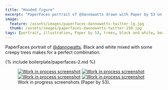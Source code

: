 ```yaml
---
title: "Hooded figure"
excerpt: "PaperFaces portrait of @dannowatts drawn with Paper by 53 on an iPad."
image: 
  feature: /assets/images/paperfaces-dannowatts-twitter-lg.jpg
  thumb: /assets/images/paperfaces-dannowatts-twitter-150.jpg
tags: [portrait, illustration, Paper by 53, trees, black and white, beard]
---
```


PaperFaces portrait of [@dannowatts](http://twitter.com/dannowatts). Black and white mixed with some creepy trees makes for a perfect combination.

{% include boilerplate/paperfaces-2.md %}

<figure class="half">
	<a href="{{ site.url }}/assets/images/paperfaces-dannowatts-process-1-lg.jpg"><img src="{{ site.url }}/assets/images/paperfaces-dannowatts-process-1-600.jpg" alt="Work in process screenshot"></a>
	<a href="{{ site.url }}/assets/images/paperfaces-dannowatts-process-2-lg.jpg"><img src="{{ site.url }}/assets/images/paperfaces-dannowatts-process-2-600.jpg" alt="Work in process screenshot"></a>
	<a href="{{ site.url }}/assets/images/paperfaces-dannowatts-process-3-lg.jpg"><img src="{{ site.url }}/assets/images/paperfaces-dannowatts-process-3-600.jpg" alt="Work in process screenshot"></a>
	<a href="{{ site.url }}/assets/images/paperfaces-dannowatts-process-4-lg.jpg"><img src="{{ site.url }}/assets/images/paperfaces-dannowatts-process-4-600.jpg" alt="Work in process screenshot"></a>
	<figcaption>Work in progress screenshots (Paper by 53).</figcaption>
</figure>